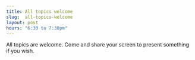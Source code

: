 ```yaml
---
title: All topics welcome
slug:  all-topics-welcome
layout: post
hours: "6:30 to 7:30pm"
---
```


All topics are welcome. Come and share your screen to present
something if you wish.
